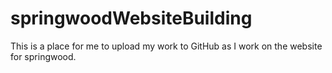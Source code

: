 # springwoodWebsiteBuilding

This is a place for me to upload my work to GitHub as I work on the website for springwood.
